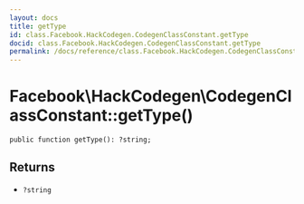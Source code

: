 ```yaml
---
layout: docs
title: getType
id: class.Facebook.HackCodegen.CodegenClassConstant.getType
docid: class.Facebook.HackCodegen.CodegenClassConstant.getType
permalink: /docs/reference/class.Facebook.HackCodegen.CodegenClassConstant.getType.md
---
```

# Facebook\\HackCodegen\\CodegenClassConstant::getType()




``` Hack
public function getType(): ?string;
```




## Returns




* ` ?string `